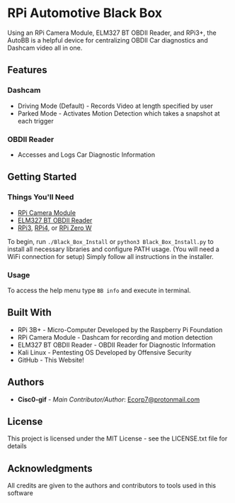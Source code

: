# RPi Automotive Black Box

Using an RPi Camera Module, ELM327 BT OBDII Reader, and RPi3+, the AutoBB is a helpful device for centralizing OBDII Car diagnostics and Dashcam video all in one.

## Features

### Dashcam
* Driving Mode (Default) - Records Video at length specified by user
* Parked Mode - Activates Motion Detection which takes a snapshot at each trigger

### OBDII Reader
* Accesses and Logs Car Diagnostic Information

## Getting Started

### Things You'll Need

* [RPi Camera Module](<https://www.amazon.com/dp/B07QNSJ32M/ref=cm_sw_r_cp_api_i_ukwzEbFKVCS40>)
* [ELM327 BT OBDII Reader](<https://www.amazon.com/dp/B074DWH8JR/ref=cm_sw_r_cp_api_i_8iuzEb95CGZB7>)
* [RPi3](<https://www.adafruit.com/product/3055>), [RPi4](<https://www.adafruit.com/product/4296>), or [RPi Zero W](<https://www.adafruit.com/product/3400>)

To begin, run ``` ./Black_Box_Install ``` or ``` python3 Black_Box_Install.py ``` to install all necessary libraries and configure PATH usage. (You will need a WiFi connection for setup)
Simply follow all instructions in the installer.

### Usage

To access the help menu type ``` BB info ``` and execute in terminal. 


## Built With

* RPi 3B+ - Micro-Computer Developed by the Raspberry Pi Foundation
* RPi Camera Module - Dashcam for recording and motion detection
* ELM327 BT OBDII Reader - OBDII Reader for Diagnostic Information
* Kali Linux - Pentesting OS Developed by Offensive Security
* GitHub - This Website!

## Authors

* **Cisc0-gif** - *Main Contributor/Author*: Ecorp7@protonmail.com

## License

This project is licensed under the MIT License - see the LICENSE.txt file for details


## Acknowledgments

All credits are given to the authors and contributors to tools used in this software
